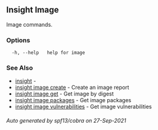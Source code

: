 ## Insight Image

Image commands.

### Options

```
  -h, --help   help for image
```

### See Also

* [insight](insight.md)	 - 
* [insight image create](insight_image_create.md)	 - Create an image report
* [insight image get](insight_image_get.md)	 - Get image by digest
* [insight image packages](insight_image_packages.md)	 - Get image packages
* [insight image vulnerabilities](insight_image_vulnerabilities.md)	 - Get image vulnerabilities

###### Auto generated by spf13/cobra on 27-Sep-2021
